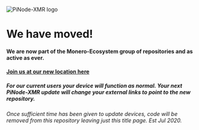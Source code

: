 ![PiNode-XMR logo](https://github.com/shermand100/pinode-xmr/blob/master/Screenshots/migrate_logo.png)
# We have moved!	
#### We are now part of the Monero-Ecosystem group of repositories and as active as ever.
#### [Join us at our new location here](https://github.com/monero-ecosystem/PiNode-XMR)

##### For our current users your device will function as normal. Your next PiNode-XMR update will change your external links to point to the new repository.
###### Once sufficient time has been given to update devices, code will be removed from this repository leaving just this title page. Est Jul 2020.
